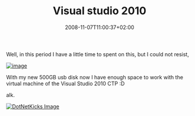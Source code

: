 ﻿---
title: "Visual studio 2010"
description: ""
date: 2008-11-07T11:00:37+02:00
draft: false
tags: [NET framework]
categories: [NET framework]
---
Well, in this period I have a little time to spent on this, but I could not resist,

[![image](http://www.codewrecks.com/blog/wp-content/uploads/2008/11/image-thumb4.png "image")](http://www.codewrecks.com/blog/wp-content/uploads/2008/11/image4.png)

With my new 500GB usb disk now I have enough space to work with the virtual machine of the Visual Studio 2010 CTP :D

alk.

<script type="text/javascript">var dzone_url = 'http://www.codewrecks.com/blog/index.php/2008/11/07/visual-studio-2010/';</script><script type="text/javascript">var dzone_title = 'Visual studio 2010';</script><script type="text/javascript">var dzone_blurb = 'Visual studio 2010';</script><script type="text/javascript">var dzone_style = '2';</script><script language="javascript" src="http://widgets.dzone.com/widgets/zoneit.js"></script> 

[![DotNetKicks Image](http://www.dotnetkicks.com/Services/Images/KickItImageGenerator.ashx?url=http://www.codewrecks.com/blog/index.php/2008/11/07/visual-studio-2010/&amp;bgcolor=0080C0&amp;fgcolor=FFFFFF&amp;border=000000&amp;cbgcolor=D4E1ED&amp;cfgcolor=000000)](http://www.dotnetkicks.com/kick/?url=http://www.codewrecks.com/blog/index.php/2008/11/07/visual-studio-2010/)

